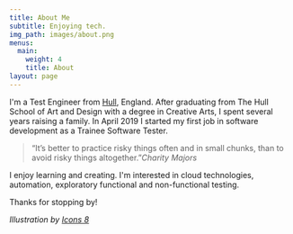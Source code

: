 ```yaml
---
title: About Me
subtitle: Enjoying tech.
img_path: images/about.png
menus:
  main:
    weight: 4
    title: About
layout: page
---
```


I'm a Test Engineer from [Hull](https://en.wikipedia.org/wiki/Kingston_upon_Hull), England. After graduating from The Hull School of Art and Design with a degree in Creative Arts, I spent several years raising a family. In April 2019 I started my first job in software development as a Trainee Software Tester.


>“It’s better to practice risky things often and in small chunks, than to avoid risky things altogether.”<cite>Charity Majors</cite>

I enjoy learning and creating. I'm interested in cloud technologies, automation, exploratory functional and non-functional testing. 

Thanks for stopping by!

*Illustration by [Icons 8](https://icons8.com/)*
